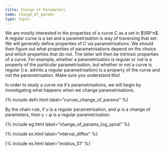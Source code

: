 ```yaml
---
title: Change of Parameters
name: change_of_params
type: topic
---
```


We are mostly interested in the properties of a curve $C$ as a set in $\RR^n$. A regular curve is a set and a parametrisation is way of traversing that set. We will generally define properties of $C$ via parametrisations.  We should then figure out what properties of parametrisations depend on the choice and which properties that do not. The latter will then be intrinsic properties of a curve. For example, whether a parametrisation is regular or not is a property of the particular parametrisation, but whether or not a curve is regular (i.e. admits a regular parametrisation) is a property of the curve and not the parametrisation. Make sure you understand this!

In order to study a curve via it's parametrisations, we will begin by investigating what happens when we change parametrisations.

{% include defn.html label="curves_change_of_params" %}

By the chain rule, if $\gamma$ is a regular parametrisation, and $\varphi$ is a change of parameters, then $\gamma \circ \varphi$ is a regular parametrisation.

{% include eg.html label="change_of_params_log_spiral" %}

{% include ex.html label="interval_diffeo" %}

{% include ex.html label="mobius_S1" %}
